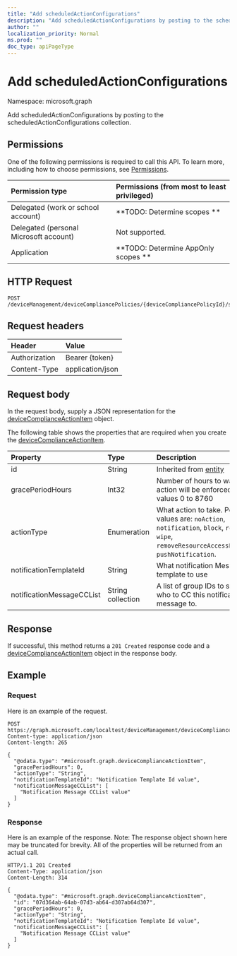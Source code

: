 ```yaml
---
title: "Add scheduledActionConfigurations"
description: "Add scheduledActionConfigurations by posting to the scheduledActionConfigurations collection."
author: ""
localization_priority: Normal
ms.prod: ""
doc_type: apiPageType
---
```


# Add scheduledActionConfigurations

Namespace: microsoft.graph

Add scheduledActionConfigurations by posting to the scheduledActionConfigurations collection.

## Permissions
One of the following permissions is required to call this API. To learn more, including how to choose permissions, see [Permissions](/concepts/permissions-reference.md).

|Permission type|Permissions (from most to least privileged)|
|:---|:---|
|Delegated (work or school account)|**TODO: Determine scopes **|
|Delegated (personal Microsoft account)|Not supported.|
|Application|**TODO: Determine AppOnly scopes **|

## HTTP Request
<!-- {
  "blockType": "ignored"
}
-->
``` http
POST /deviceManagement/deviceCompliancePolicies/{deviceCompliancePolicyId}/scheduledActionsForRule/{deviceComplianceScheduledActionForRuleId}/scheduledActionConfigurations/$ref
```

## Request headers
|Header|Value|
|:---|:---|
|Authorization|Bearer {token}|
|Content-Type|application/json|

## Request body
In the request body, supply a JSON representation for the [deviceComplianceActionItem](../resources/devicecomplianceactionitem.md) object.

The following table shows the properties that are required when you create the [deviceComplianceActionItem](../resources/devicecomplianceactionitem.md).

|Property|Type|Description|
|:---|:---|:---|
|id|String| Inherited from [entity](../resources/entity.md)|
|gracePeriodHours|Int32|Number of hours to wait till the action will be enforced. Valid values 0 to 8760|
|actionType|Enumeration|What action to take. Possible values are: `noAction`, `notification`, `block`, `retire`, `wipe`, `removeResourceAccessProfiles`, `pushNotification`.|
|notificationTemplateId|String|What notification Message template to use|
|notificationMessageCCList|String collection|A list of group IDs to speicify who to CC this notification message to.|



## Response
If successful, this method returns a `201 Created` response code and a [deviceComplianceActionItem](../resources/devicecomplianceactionitem.md) object in the response body.

## Example

### Request
Here is an example of the request.
<!-- {
  "blockType": "request",
  "name": "create_devicecomplianceactionitem_from_"
}
-->
``` http
POST https://graph.microsoft.com/localtest/deviceManagement/deviceCompliancePolicies/{deviceCompliancePolicyId}/scheduledActionsForRule/{deviceComplianceScheduledActionForRuleId}/scheduledActionConfigurations
Content-type: application/json
Content-length: 265

{
  "@odata.type": "#microsoft.graph.deviceComplianceActionItem",
  "gracePeriodHours": 0,
  "actionType": "String",
  "notificationTemplateId": "Notification Template Id value",
  "notificationMessageCCList": [
    "Notification Message CCList value"
  ]
}
```

### Response
Here is an example of the response. Note: The response object shown here may be truncated for brevity. All of the properties will be returned from an actual call.
<!-- {
  "blockType": "response",
  "truncated": true,
  "@odata.type": "microsoft.graph.devicecomplianceactionitem"
}
-->
``` http
HTTP/1.1 201 Created
Content-Type: application/json
Content-Length: 314

{
  "@odata.type": "#microsoft.graph.deviceComplianceActionItem",
  "id": "07d364ab-64ab-07d3-ab64-d307ab64d307",
  "gracePeriodHours": 0,
  "actionType": "String",
  "notificationTemplateId": "Notification Template Id value",
  "notificationMessageCCList": [
    "Notification Message CCList value"
  ]
}
```

